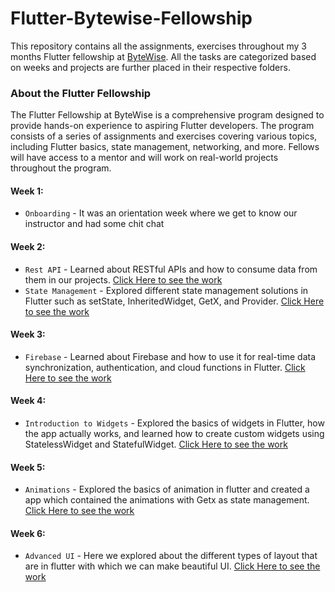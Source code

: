 # Flutter-Bytewise-Fellowship

This repository contains all the assignments, exercises throughout my 3 months Flutter fellowship at [ByteWise](https://github.com/bytewiseltd). All the tasks are categorized based on weeks and projects are further placed in their respective folders.

### About the Flutter Fellowship

The Flutter Fellowship at ByteWise is a comprehensive program designed to provide hands-on experience to aspiring Flutter developers. The program consists of a series of assignments and exercises covering various topics, including Flutter basics, state management, networking, and more. Fellows will have access to a mentor and will work on real-world projects throughout the program.

#### Week 1:
- `Onboarding` - It was an orientation week where we get to know our instructor and had some chit chat
#### Week 2:
- `Rest API` - Learned about RESTful APIs and how to consume data from them in our projects. [Click Here to see the work](./Week2/restapiapp)
- `State Management` - Explored different state management solutions in Flutter such as setState, InheritedWidget, GetX, and Provider. [Click Here to see the work](./Week2/statemanagementapp)

#### Week 3:
- `Firebase` - Learned about Firebase and how to use it for real-time data synchronization, authentication, and cloud functions in Flutter. [Click Here to see the work](./Week3/firebase_app)

#### Week 4:
- `Introduction to Widgets` - Explored the basics of widgets in Flutter, how the app actually works, and learned how to create custom widgets using StatelessWidget and StatefulWidget.  [Click Here to see the work](./Week4/intro_to_widgets)


#### Week 5: 
- `Animations` - Explored the basics of animation in flutter and created a app which contained the animations with Getx as state management. [Click Here to see the work](./Week5)

#### Week 6:
- `Advanced UI` - Here we explored about the different types of layout that are in flutter with which we can make beautiful UI. [Click Here to see the work](./Week6)
